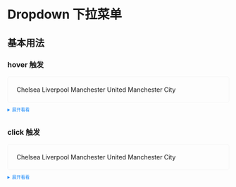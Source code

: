 <style>
  .example{
      border: 1px solid #f5f5f5;
      border-radius: 5px;
      padding:20px;
  }
  
  details > summary:first-of-type {
      font-size: 10px;
      padding: 8px 0;
      cursor: pointer;
      color: #1989fa;
  }
</style>
# Dropdown 下拉菜单
## 基本用法
###   **hover** 触发
<script lang="ts" setup>
import {ref} from "vue";

const click = ref('click');
const hover = ref('hover');
</script>
<div class="example">
    <div class="tass-dropdown-toggle">
      <tass-dropdown :trigger="hover">
          <tass-dropdownMenu>
            <tass-dropdown-item>Chelsea</tass-dropdown-item>
            <tass-dropdown-item>Liverpool</tass-dropdown-item>
            <tass-dropdown-item>Manchester United</tass-dropdown-item>
            <tass-dropdown-item>Manchester City</tass-dropdown-item>
          </tass-dropdownMenu>
    </tass-dropdown>
   </div>
</div>

<details>
<summary>展开看看</summary>

```vue

<template>
    <div class="tass-dropdown-toggle">
        <tass-dropdown :trigger="state.hover">
            <tass-dropdownMenu>
                <tass-dropdown-item>Chelsea</tass-dropdown-item>
                <tass-dropdown-item>Liverpool</tass-dropdown-item>
                <tass-dropdown-item>Manchester United</tass-dropdown-item>
                <tass-dropdown-item>Manchester City</tass-dropdown-item>
            </tass-dropdownMenu>
        </tass-dropdown>
    </div>
</template>

<script setup lang="ts">
import {reactive} from "vue";

const state = reactive({
    hover: 'hover'
});
</script>
```
</details>

### **click** 触发
<div class="example">
<div class="tass-dropdown-toggle">
        <tass-dropdown :trigger="click">
            <tass-dropdownMenu-click>
                <tass-dropdown-item>Chelsea</tass-dropdown-item>
                <tass-dropdown-item>Liverpool</tass-dropdown-item>
                <tass-dropdown-item>Manchester United</tass-dropdown-item>
                <tass-dropdown-item>Manchester City</tass-dropdown-item>
            </tass-dropdownMenu-click>
        </tass-dropdown>
</div>
</div>
<details>
<summary>展开看看</summary>

```vue
<template>
    <div class="tass-dropdown-toggle">
        <tass-dropdown :trigger="state.click">
            <tass-dropdownMenu>
                <tass-dropdown-item>Chelsea</tass-dropdown-item>
                <tass-dropdown-item>Liverpool</tass-dropdown-item>
                <tass-dropdown-item>Manchester United</tass-dropdown-item>
                <tass-dropdown-item>Manchester City</tass-dropdown-item>
            </tass-dropdownMenu>
        </tass-dropdown>
    </div>
</template>

<script setup lang="ts">
import {reactive} from "vue";

const state = reactive({
    click: 'click',
    hover: 'hover'
});
</script>
```

</details>
